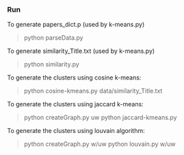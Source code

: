### Run ###

To generate papers_dict.p (used by k-means.py)

> python parseData.py

To generate similarity_Title.txt (used by k-means.py)

> python similarity.py

To generate the clusters using cosine k-means:

> python cosine-kmeans.py data/similarity_Title.txt

To generate the clusters using jaccard k-means:

> python createGraph.py uw
> python jaccard-kmeans.py

To generate the clusters using louvain algorithm:

> python createGraph.py w/uw
> python louvain.py w/uw
